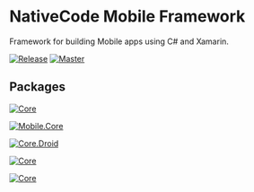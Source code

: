 # NativeCode Mobile Framework
Framework for building Mobile apps using C# and Xamarin.

[![Release](https://img.shields.io/teamcity/http/build.nativecode.com/s/nativecode_frameworks_release.svg?style=flat-square&label=release)](http://build.nativecode.com/viewType.html?buildTypeId=nativecode_frameworks_release&guest=1)
[![Master](https://img.shields.io/teamcity/http/build.nativecode.com/s/nativecode_frameworks_master.svg?style=flat-square&label=master)](http://build.nativecode.com/viewType.html?buildTypeId=nativecode_frameworks_master&guest=1)

## Packages
[![Core](https://img.shields.io/nuget/v/NativeCode.Core.svg?style=flat-square&label=Core)](https://www.nuget.org/packages/NativeCode/)

[![Mobile.Core](https://img.shields.io/nuget/v/NativeCode.Mobile.Core.svg?style=flat-square&label=Mobile.Core)](https://www.nuget.org/packages/NativeCode.Mobile.Core/)

[![Core.Droid](https://img.shields.io/nuget/v/NativeCode.Mobile.Core.Droid.svg?style=flat-square&label=Mobile.Core.Droid)](https://www.nuget.org/packages/NativeCode.Mobile.Core.Droid/)

[![Core](https://img.shields.io/nuget/v/NativeCode.Mobile.Core.XamarinForms.svg?style=flat-square&label=Mobile.Core.XamarinForms)](https://www.nuget.org/packages/NativeCode.Mobile.Core.XamarinForms/)

[![Core](https://img.shields.io/nuget/v/NativeCode.Mobile.Core.XamarinForms.Droid.svg?style=flat-square&label=Mobile.Core.XamarinForms.Droid)](https://www.nuget.org/packages/NativeCode.Mobile.Core.XamarinForms.Droid/)
